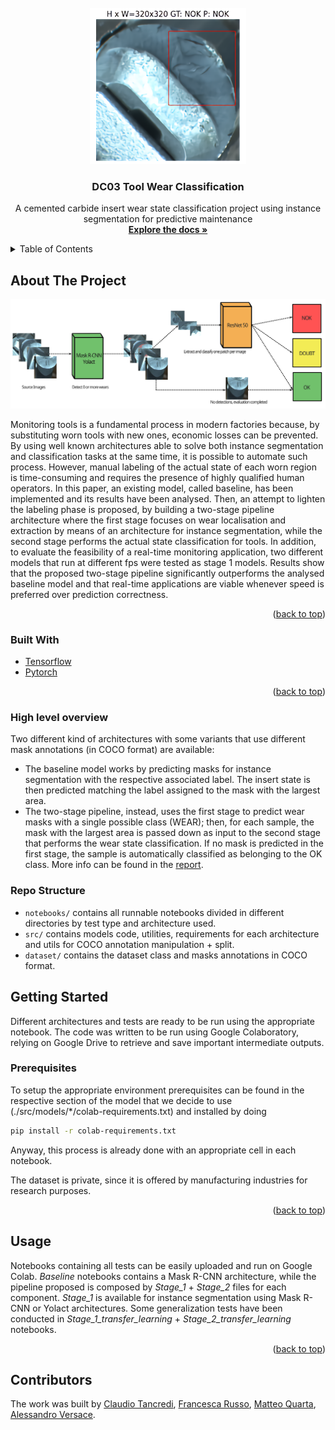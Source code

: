 <div id="top"></div>
<!--
*** Thanks for checking out the Best-README-Template. If you have a suggestion
*** that would make this better, please fork the repo and create a pull request
*** or simply open an issue with the tag "enhancement".
*** Don't forget to give the project a star!
*** Thanks again! Now go create something AMAZING! :D
-->



<!-- PROJECT SHIELDS -->
<!--
*** I'm using markdown "reference style" links for readability.
*** Reference links are enclosed in brackets [ ] instead of parentheses ( ).
*** See the bottom of this document for the declaration of the reference variables
*** for contributors-url, forks-url, etc. This is an optional, concise syntax you may use.
*** https://www.markdownguide.org/basic-syntax/#reference-style-links
-->


<!-- PROJECT LOGO -->
<br />
<div align="center">
  <a href="https://github.com/claudiotancredi/Machine-learning-in-applications">
    <img src="img/final_pred.png" alt="Logo" width="250" height="250">
  </a>

<h3 align="center">DC03 Tool Wear Classification</h3>

  <p align="center">
    A cemented carbide insert wear state classification project using instance segmentation for predictive maintenance
    <br />
    <a href="https://github.com/claudiotancredi/Machine-learning-in-applications/tree/main/docs"><strong>Explore the docs »</strong></a>
    <br />
  </p>
</div>



<!-- TABLE OF CONTENTS -->
<details>
  <summary>Table of Contents</summary>
  <ol>
    <li>
      <a href="#about-the-project">About The Project</a>
      <ul>
        <li><a href="#built-with">Built With</a></li>
        <li><a href="#high-level-overview">High Level Overview</a></li>
        <li><a href="#high-level-overview">Repo Structure</a></li>
      </ul>
    </li>
    <li>
      <a href="#getting-started">Getting Started</a>
      <ul>
        <li><a href="#prerequisites">Prerequisites</a></li>
      </ul>
    </li>
    <li><a href="#usage">Usage</a></li>
    <li><a href="#contributors">Contributors</a></li>
  </ol>
</details>



<!-- ABOUT THE PROJECT -->
## About The Project

![alt text](./img/pipeline-arch.jpg)

Monitoring tools is a fundamental process in modern factories because, by substituting worn tools with new ones, economic losses can be prevented. By using well known architectures able to solve both instance segmentation and classification tasks at the same time, it is possible to automate such process. However, manual labeling of the actual state of each worn region is time-consuming and requires the presence of highly qualified human operators. In this paper, an existing model, called baseline, has been implemented and its results have been analysed. Then, an attempt to lighten the labeling phase is proposed, by building a two-stage pipeline architecture where the first stage focuses on wear localisation and extraction by means of an architecture for instance segmentation, while the second stage performs the actual state classification for tools. In addition, to evaluate the feasibility of a real-time monitoring application, two different models that run at different fps were tested as stage 1 models. Results show that the proposed two-stage pipeline significantly outperforms the analysed baseline model and that real-time applications are viable whenever speed is preferred over prediction correctness.

<p align="right">(<a href="#top">back to top</a>)</p>



### Built With

* [Tensorflow](https://www.tensorflow.org/)
* [Pytorch](https://pytorch.org/)

<p align="right">(<a href="#top">back to top</a>)</p>


### High level overview

Two different kind of architectures with some variants that use different mask annotations (in COCO format) are available:
* The baseline model works by predicting masks for instance segmentation with the respective associated label. The insert state is then predicted matching the label assigned to the mask with the largest area.
* The two-stage pipeline, instead, uses the first stage to predict wear masks with a single possible class (WEAR); then, for each sample, the mask with the largest area is passed down as input to the second stage that performs the wear state classification. If no mask is predicted in the first stage, the sample is automatically classified as belonging to the OK class.
More info can be found in the [report](https://github.com/MLinApp-polito/mla-prj-04-dc3/blob/main/docs/04_DC3_REPORT.pdf).

### Repo Structure

* `notebooks/` contains all runnable notebooks divided in different directories by test type and architecture used. 
* `src/` contains models code, utilities, requirements for each architecture and utils for COCO annotation manipulation + split.
* `dataset/` contains the dataset class and masks annotations in COCO format.


<!-- GETTING STARTED -->
## Getting Started

Different architectures and tests are ready to be run using the appropriate notebook. The code was written to be run using Google Colaboratory, relying on Google Drive to retrieve and save important intermediate outputs.

### Prerequisites

To setup the appropriate environment prerequisites can be found in the respective section of the model that we decide to use (./src/models/*/colab-requirements.txt) and installed by doing
  ```sh
  pip install -r colab-requirements.txt
  ```
Anyway, this process is already done with an appropriate cell in each notebook.

The dataset is private, since it is offered by manufacturing industries for research purposes.

<p align="right">(<a href="#top">back to top</a>)</p>



<!-- USAGE EXAMPLES -->
## Usage

Notebooks containing all tests can be easily uploaded and run on Google Colab.
*Baseline* notebooks contains a Mask R-CNN architecture, while the pipeline proposed is composed by *Stage_1* + *Stage_2* files for each component. *Stage_1* is available for instance segmentation using Mask R-CNN or Yolact architectures.
Some generalization tests have been conducted in *Stage_1_transfer_learning* + *Stage_2_transfer_learning* notebooks.  

<p align="right">(<a href="#top">back to top</a>)</p>



<!-- CONTRIBUTING -->
## Contributors
The work was built by [Claudio Tancredi](https://github.com/claudiotancredi/), [Francesca Russo](https://github.com/frarus), [Matteo Quarta](https://github.com/coccocarmiano/), [Alessandro Versace](https://github.com/AleVersace).






<!-- MARKDOWN LINKS & IMAGES -->
<!-- https://www.markdownguide.org/basic-syntax/#reference-style-links -->
[contributors-shield]: https://img.shields.io/github/contributors/claudiotancredi/mlinapptests.svg?style=for-the-badge
[contributors-url]: https://github.com/claudiotancredi/mlinapptests/graphs/contributors
